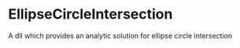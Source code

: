 # EllipseCircleIntersection
A dll which provides an analytic solution for ellipse circle intersection
